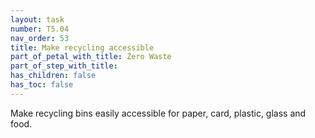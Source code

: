 ```yaml
---
layout: task
number: T5.04
nav_order: 53
title: Make recycling accessible
part_of_petal_with_title: Zero Waste
part_of_step_with_title: 
has_children: false
has_toc: false
---
```


Make recycling bins easily accessible for paper, card, plastic, glass and food.
